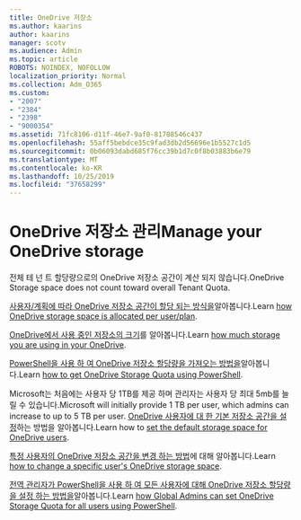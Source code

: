 ```yaml
---
title: OneDrive 저장소
ms.author: kaarins
author: kaarins
manager: scotv
ms.audience: Admin
ms.topic: article
ROBOTS: NOINDEX, NOFOLLOW
localization_priority: Normal
ms.collection: Adm_O365
ms.custom:
- "2007"
- "2384"
- "2398"
- "9000354"
ms.assetid: 71fc8106-d11f-46e7-9af0-81708546c437
ms.openlocfilehash: 55aff5bebdce35c9fad3db2d56696e1b5527c1d5
ms.sourcegitcommit: 0b06093dabd685f76cc39b1d7c0f8b03883b6e79
ms.translationtype: MT
ms.contentlocale: ko-KR
ms.lasthandoff: 10/25/2019
ms.locfileid: "37658299"
---
```

# <a name="manage-your-onedrive-storage"></a><span data-ttu-id="28c26-102">OneDrive 저장소 관리</span><span class="sxs-lookup"><span data-stu-id="28c26-102">Manage your OneDrive storage</span></span>

<span data-ttu-id="28c26-103">전체 테 넌 트 할당량으로의 OneDrive 저장소 공간이 계산 되지 않습니다.</span><span class="sxs-lookup"><span data-stu-id="28c26-103">OneDrive Storage space does not count toward overall Tenant Quota.</span></span> 

<span data-ttu-id="28c26-104">[사용자/계획에 따라 OneDrive 저장소 공간이 할당 되는 방식을](https://docs.microsoft.com/office365/servicedescriptions/onedrive-for-business-service-description?redirectedfrom=MSDN#storage-space-per-user)알아봅니다.</span><span class="sxs-lookup"><span data-stu-id="28c26-104">Learn [how OneDrive storage space is allocated per user/plan](https://docs.microsoft.com/office365/servicedescriptions/onedrive-for-business-service-description?redirectedfrom=MSDN#storage-space-per-user).</span></span>

<span data-ttu-id="28c26-105">[OneDrive에서 사용 중인 저장소의 크기](https://support.office.com/article/manage-your-onedrive-for-business-storage-31519161-059c-4764-b6f8-f5cd29f7fe68)를 알아봅니다.</span><span class="sxs-lookup"><span data-stu-id="28c26-105">Learn [how much storage you are using in your OneDrive](https://support.office.com/article/manage-your-onedrive-for-business-storage-31519161-059c-4764-b6f8-f5cd29f7fe68).</span></span>

<span data-ttu-id="28c26-106">[PowerShell을 사용 하 여 OneDrive 저장소 할당량을 가져오는 방법을](https://gallery.technet.microsoft.com/scriptcenter/OneDrive-for-Business-0cb45614)알아봅니다.</span><span class="sxs-lookup"><span data-stu-id="28c26-106">Learn [how to get OneDrive Storage Quota using PowerShell](https://gallery.technet.microsoft.com/scriptcenter/OneDrive-for-Business-0cb45614).</span></span>

<span data-ttu-id="28c26-107">Microsoft는 처음에는 사용자 당 1TB를 제공 하며 관리자는 사용자 당 최대 5mb를 늘릴 수 있습니다.</span><span class="sxs-lookup"><span data-stu-id="28c26-107">Microsoft will initially provide 1 TB per user, which admins can increase to up to 5 TB per user.</span></span> <span data-ttu-id="28c26-108">[OneDrive 사용자에 대 한 기본 저장소 공간을 설정](https://docs.microsoft.com/onedrive/set-default-storage-space)하는 방법을 알아봅니다.</span><span class="sxs-lookup"><span data-stu-id="28c26-108">Learn how to [set the default storage space for OneDrive users](https://docs.microsoft.com/onedrive/set-default-storage-space).</span></span>

<span data-ttu-id="28c26-109">[특정 사용자의 OneDrive 저장소 공간을 변경 하는 방법](https://docs.microsoft.com/onedrive/change-user-storage)에 대해 알아봅니다.</span><span class="sxs-lookup"><span data-stu-id="28c26-109">Learn [how to change a specific user's OneDrive storage space](https://docs.microsoft.com/onedrive/change-user-storage).</span></span>

<span data-ttu-id="28c26-110">[전역 관리자가 PowerShell을 사용 하 여 모든 사용자에 대해 OneDrive 저장소 할당량을 설정 하는 방법을](https://gallery.technet.microsoft.com/office/How-to-set-OneDrive-for-8b61365b)알아봅니다.</span><span class="sxs-lookup"><span data-stu-id="28c26-110">Learn [how Global Admins can set OneDrive Storage Quota for all users using PowerShell](https://gallery.technet.microsoft.com/office/How-to-set-OneDrive-for-8b61365b).</span></span>
  